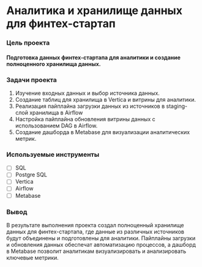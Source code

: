 # Аналитика и хранилище данных для финтех-стартап

### Цель проекта

#### Подготовка данных финтех-стартапа для аналитики и создание полноценного хранилища данных.

### Задачи проекта

1. Изучение входных данных и выбор источника данных.
2. Создание таблиц для хранилища в Vertica и витрины для аналитики.
3. Реализация пайплайна загрузки данных из источников в staging-слой хранилища в Airflow
4. Настройка пайплайна обновления витрины данных с использованием DAG в Airflow.
5. Создание дашборда в Metabase для визуализации аналитических метрик.

### Используемые инструменты

- [ ] SQL
- [ ] Postgre SQL
- [ ] Vertica
- [ ] Airflow
- [ ] Metabase 

### Вывод

В результате выполнения проекта создал полноценный хранилище данных для финтех-стартапа, где данные из различных источников будут объединены и подготовлены для аналитики. 
Пайплайны загрузки и обновления данных обеспечат автоматизацию процессов, а дашборд в Metabase позволит аналитикам визуализировать и анализировать ключевые метрики.
